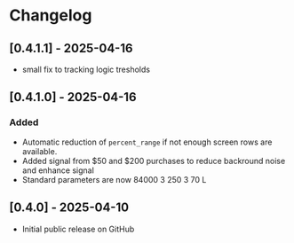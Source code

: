 # Changelog

## [0.4.1.1] - 2025-04-16
- small fix to tracking logic tresholds

## [0.4.1.0] - 2025-04-16
### Added
- Automatic reduction of `percent_range` if not enough screen rows are available.
- Added signal from $50 and $200 purchases to reduce backround noise and enhance signal
- Standard parameters are now 84000 3 250 3 70 L

## [0.4.0] - 2025-04-10
- Initial public release on GitHub
